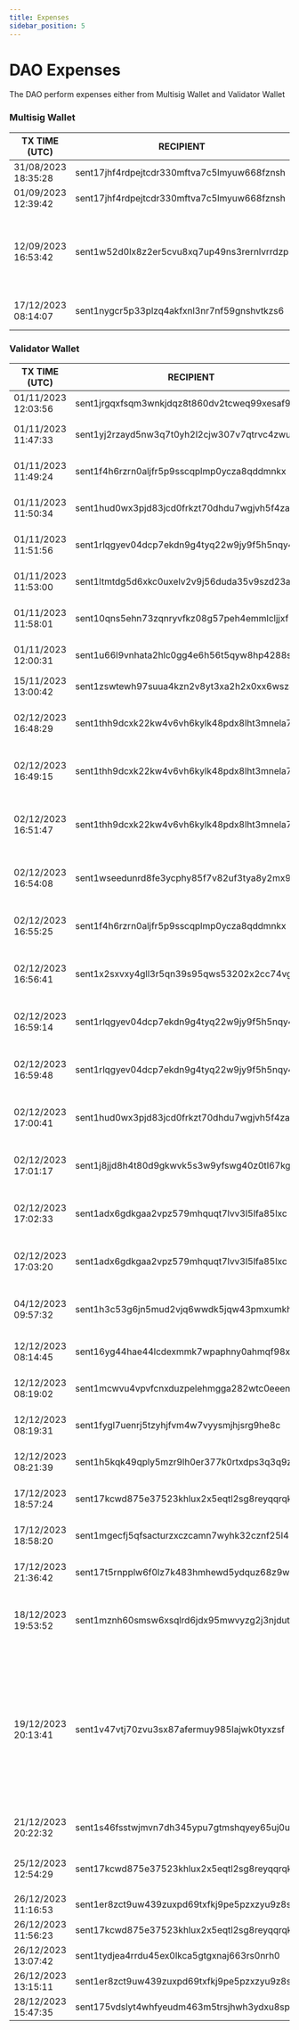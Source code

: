 ```yaml
---
title: Expenses
sidebar_position: 5
---
```


# DAO Expenses

The DAO perform expenses either from Multisig Wallet and Validator Wallet

### Multisig Wallet

| TX TIME (UTC) | RECIPIENT                                 | AMOUNT | DESCRIPTION | TX DETAILS
|---------------|-------------------------------------------|--------|-------------|-----------
| 31/08/2023 18:35:28 | sent17jhf4rdpejtcdr330mftva7c5lmyuw668fznsh | 0.5 | Test transaction | [🔎](https://www.mintscan.io/sentinel/txs/1D229B5892D7DF17F46B17A2DD91E480F078A75AD25862950396987210FF2650?height=12501686)
| 01/09/2023 12:39:42 | sent17jhf4rdpejtcdr330mftva7c5lmyuw668fznsh | 0.5 | Test transaction | [🔎](https://www.mintscan.io/sentinel/txs/49473E462524555643E9F21BAE2429FE5C90E1CF50BDD3E3C16E1D6046902427?height=12512764)
| 12/09/2023 16:53:42 | sent1w52d0lx8z2er5cvu8xq7up49ns3rernlvrrdzp | 1,010,000 | Validator and Monitoring node Purchase + 10,000 DVPN for Restake App | [🔎](https://www.mintscan.io/sentinel/txs/2E5F750163CBE32AC0470B3DF581F98E491A14042B1F9EA6D3EB683E5F28336A?height=12676657)
| 17/12/2023 08:14:07 | sent1nygcr5p33plzq4akfxnl3nr7nf59gnshvtkzs6 | 8,990,000 | Liquid Transfer to DAO Validator | [🔎](https://www.mintscan.io/sentinel/txs/F681078CB37C703BEDA59CEC5EA2B6C168090D01E082E121EBE6190E8C402553?height=14080109)

### Validator Wallet

| TX TIME (UTC) | RECIPIENT                                 | AMOUNT | DESCRIPTION | TX DETAILS
|---------------|-------------------------------------------|--------|-------------|-----------
| 01/11/2023 12:03:56 | sent1jrgqxfsqm3wnkjdqz8t860dv2tcweq99xesaf9 | 1,500,000 | Mortim Services | [🔎](https://www.mintscan.io/sentinel/txs/B2CCCC2BA7C793096A42753FDEB7899174D41BD9BE6666DD2576D57C35D61594?height=13407519)
| 01/11/2023 11:47:33 | sent1yj2rzayd5nw3q7t0yh2l2cjw307v7qtrvc4zwu | 1,000,000 | October Poker 1st Place | [🔎](https://www.mintscan.io/sentinel/txs/1998DF780B3B809F9C7FD0F155B4607982BCD77F3A85410A72918284CDDF7FCF?height=13407351)
| 01/11/2023 11:49:24 | sent1f4h6rzrn0aljfr5p9sscqplmp0ycza8qddmnkx | 562,500 | October Poker 2nd Place | [🔎](https://www.mintscan.io/sentinel/txs/EDE2E8117621E5D5B481EA5CF6841AD0E39F237FCCE80CD0B6EF6F72AA3FECB5?height=13407370)
| 01/11/2023 11:50:34 | sent1hud0wx3pjd83jcd0frkzt70dhdu7wgjvh5f4za | 375,000 | October Poker 3rd Place | [🔎](https://www.mintscan.io/sentinel/txs/BDD6058C45B853DEC67D3B7EF12FA41703EF1F2A3DA360315590532000429FFD?height=13407382)
| 01/11/2023 11:51:56 | sent1rlqgyev04dcp7ekdn9g4tyq22w9jy9f5h5nqy4 | 300,000 | October Poker 4th Place | [🔎](https://www.mintscan.io/sentinel/txs/3170A2FC6C3CFFB580DF43407EF1006CB12D161FB11F2788FE22106E0A17C53E?height=13407396)
| 01/11/2023 11:53:00 | sent1ltmtdg5d6xkc0uxelv2v9j56duda35v9szd23a | 150,000 | October Poker 5th Place | [🔎](https://www.mintscan.io/sentinel/txs/91022B4B1510404758AF2E008655751243C40FC7FB1D19EAE6BB94BFA4ABD23C?height=13407407)
| 01/11/2023 11:58:01 | sent10qns5ehn73zqnryvfkz08g57peh4emmlcljjxf | 75,000 | October Poker 6th Place | [🔎](https://www.mintscan.io/sentinel/txs/C7ADEA2E7D57942A3AB3E54FB2F98FD317FB52F09862159F579ACA27BCE42491?height=13407460)
| 01/11/2023 12:00:31 | sent1u66l9vnhata2hlc0gg4e6h56t5qyw8hp4288sy | 37,500 | October Poker 7th Place | [🔎](https://www.mintscan.io/sentinel/tx/679D0E3898A07BC02FB97E2B2C7ED0757C6B7F254CFCB43211A5B9DEE9272E77?height=13407484)
| 15/11/2023 13:00:42 | sent1zswtewh97suua4kzn2v8yt3xa2h2x0xx6wsz4y | 900,000 | Advertising & Infrastructure | [🔎](https://www.mintscan.io/sentinel/txs/A1B274E2E12A6088597396E4C1482F81C11D29BE786057DFCEE1E6F53A6065CE?height=13613774)
| 02/12/2023 16:48:29 | sent1thh9dcxk22kw4v6vh6kylk48pdx8lht3mnela7 | 100,000 | November Poker 3rd Place (DID stake) | [🔎](https://www.mintscan.io/sentinel/txs/2285EE3994F283AA599E39A6A67DF56AAA7571DFEB3A5DFB6A0E46BAE60603E4?height=13865308)
| 02/12/2023 16:49:15 | sent1thh9dcxk22kw4v6vh6kylk48pdx8lht3mnela7 | 900,000 | November Poker 3rd Place (DID stake) | [🔎](https://www.mintscan.io/sentinel/txs/B5A958DC3618E040FF648624FEDF2723FA77CCF385528F4B1C2ADB355B14A632?height=13865316)
| 02/12/2023 16:51:47 | sent1thh9dcxk22kw4v6vh6kylk48pdx8lht3mnela7 | 30,000 | Poker error sending to 3rd place instead 2nd place | [🔎](https://www.mintscan.io/sentinel/txs/3A8E2354678ADF3D4CED5A0D8E06CE06250868653CFB26F19A3823B168F66294?height=13865342)
| 02/12/2023 16:54:08 | sent1wseedunrd8fe3ycphy85f7v82uf3tya8y2mx9p | 15,000 | November Poker 4th Place (did NOT stake) | [🔎](https://www.mintscan.io/sentinel/txs/F6AF576575F9A05C744DE8D0D3B237D81EDB9DFF31CAEFAE85BB5B0CFC18579C?height=13865366)
| 02/12/2023 16:55:25 | sent1f4h6rzrn0aljfr5p9sscqplmp0ycza8qddmnkx | 100,000 | November Poker 1st Place (did NOT stake) | [🔎](https://www.mintscan.io/sentinel/txs/E6E9A7061D30A38C54E470A11E65F47A7D057B719FFFA8BC05F4A45C216A5EE5?height=13865379)
| 02/12/2023 16:56:41 | sent1x2sxvxy4gll3r5qn39s95qws53202x2cc74vgc | 10,000 | November Poker 5th Place (did NOT stake) | [🔎](https://www.mintscan.io/sentinel/txs/2B6FDC8A30A820C2CABBC9CB8D97190723A83E8DA032AC7CE8607752D7306716?height=13865392)
| 02/12/2023 16:59:14 | sent1rlqgyev04dcp7ekdn9g4tyq22w9jy9f5h5nqy4 | 30,000 | November Poker 6th Place (DID stake) | [🔎](https://www.mintscan.io/sentinel/txs/F2F80608831AA715DCF87444BA19C7E59948C12B4F234040C7045E9B73AA1FF7?height=13865418)
| 02/12/2023 16:59:48 | sent1rlqgyev04dcp7ekdn9g4tyq22w9jy9f5h5nqy4 | 270,000 | November Poker 6th Place (DID stake) | [🔎](https://www.mintscan.io/sentinel/txs/7B647BD7E067A6E748EF252F31C8CCF0D5150FDBACD14687FC25C9B3805F26D8?height=13865423)
| 02/12/2023 17:00:41 | sent1hud0wx3pjd83jcd0frkzt70dhdu7wgjvh5f4za | 200,000 | November Poker 7th Place (DID stake) | [🔎](https://www.mintscan.io/sentinel/txs/51F90396412D7A1E799597FA7E4FBD82D47A354345E99BB24CC169C5EACB122E?height=13865431)
| 02/12/2023 17:01:17 | sent1j8jjd8h4t80d9gkwvk5s3w9yfswg40z0tl67kg | 150,000 | November Poker 8th Place (DID stake) | [🔎](https://www.mintscan.io/sentinel/txs/81FC25DD53DB2AE14698269B169616323EFDEB311C52C6CD47878E18B68B8ADE?height=13865437)
| 02/12/2023 17:02:33 | sent1adx6gdkgaa2vpz579mhquqt7lvv3l5lfa85lxc | 100,000 | November Poker 9th Place (DID stake) | [🔎](https://www.mintscan.io/sentinel/txs/A6D9FBA5FA5D2CED743B4B60CA66CC75FE54670E40667B95D5C7A6BC4CA61009?height=13865450)
| 02/12/2023 17:03:20 | sent1adx6gdkgaa2vpz579mhquqt7lvv3l5lfa85lxc | 80,000 | November Poker 10th Place (DID stake) | [🔎](https://www.mintscan.io/sentinel/txs/ABC8577A4C21D37154E31D37ED68FA1B324772105F5840D07357223B0067A754?height=13865458)
| 04/12/2023 09:57:32 | sent1h3c53g6jn5mud2vjq6wwdk5jqw43pmxumkh5ss | 30,000 | November Poker 2nd Place (did NOT stake) | [🔎](https://www.mintscan.io/sentinel/txs/575CB0A023AF3C3D686A803B9073FA960BEDDEC801BB7AC201689AAB1CC0EDFD?height=13890531)
| 12/12/2023 08:14:45 | sent16yg44hae44lcdexmmk7wpaphny0ahmqf98xp0a | 1,211,651 | Member Salary November | [🔎](https://www.mintscan.io/sentinel/txs/3F033707820BC998ABB9FCB8B920716CC9C524E9D231C39A90A77D3CC23EC828?height=14006984)
| 12/12/2023 08:19:02 | sent1mcwvu4vpvfcnxduzpelehmgga282wtc0eeenls | 1,211,651 | Member Salary November | [🔎](https://www.mintscan.io/sentinel/txs/D4451B6FCFF981743F475D4BD924641F7989DB636CC9E98054DB6788353D0C01?height=14007028)
| 12/12/2023 08:19:31 | sent1fygl7uenrj5tzyhjfvm4w7vyysmjhjsrg9he8c | 1,211,651 | Member Salary November | [🔎](https://www.mintscan.io/sentinel/txs/BD14105652167AB875D858774C07495C51E528A1CD365FF74C709CDA2EFDC33F?height=14007033)
| 12/12/2023 08:21:39 | sent1h5kqk49qply5mzr9lh0er377k0rtxdps3q3q9z | 1,211,651 | Member Salary November | [🔎](https://www.mintscan.io/sentinel/txs/541883ED8E8230863AB0DCD0869A1C67E15D1AAA16EB1B1348C336FFBF595C2A?height=14008278)
| 17/12/2023 18:57:24 | sent17kcwd875e37523khlux2x5eqtl2sg8reyqqrqk | 1,200,000 | Member Salary December | [🔎](https://www.mintscan.io/sentinel/txs/83CE6CA17EADC5E9F054EE3A5470A68598C00CE843A5FA9E8C66B8244C18E7DF?height=14086618)
| 17/12/2023 18:58:20 | sent1mgecfj5qfsacturzxczcamn7wyhk32cznf25l4 | 1,200,000 | Member Salary December | [🔎](https://www.mintscan.io/sentinel/txs/2F0E15E4C4DD94DCA7B31D29BF0D6B43D76107394DCD31C3630565203A4F3857?height=14086627)
| 17/12/2023 21:36:42 | sent17t5rnpplw6f0lz7k483hmhewd5ydquz68z9wge | 1,200,000 | Member Salary December | [🔎](https://www.mintscan.io/sentinel/txs/C0426F60A5BB43F25DD4E7106072C491458D63233BBE72EC646708F9FEE8FD82?height=14088219)
| 18/12/2023 19:53:52 | sent1mznh60smsw6xsqlrd6jdx95mwvyzg2j3njdutw | 852,805 | Contribution to Meile chinese RPC/API NODE | [🔎](https://www.mintscan.io/sentinel/txs/614AD07297FE6C58F314F27EDB80A24790E6957F6A54EDEA47B9AB6872A809A5?height=14101872)
| 19/12/2023 20:13:41 | sent1v47vtj70zvu3sx87afermuy985lajwk0tyxzsf | 600,000 | Funds to keep the relayer online. Osmosis did an upgrade that drained the relayer wallets at a very fast pace. This kept the relayer open until osmosis fixed it. | [🔎](https://www.mintscan.io/sentinel/txs/34ABB4B0DF27649203D30216D4C1BF11B73766FE4804F410678CD8F75B2DD6E2?height=14116722)
| 21/12/2023 20:22:32 | sent1s46fsstwjmvn7dh345ypu7gtmshqyey65uj0uf | 266,677 | Offixe Suite DAO Purchase | [🔎](https://www.mintscan.io/sentinel/txs/22FEF6BD30AA85264AB4500F43E52BCA242AE0FFD8BA5BFBA87CBB8A38DE3A7E?height=14145835)
| 25/12/2023 12:54:29 | sent17kcwd875e37523khlux2x5eqtl2sg8reyqqrqk | 700,000 | Relayers `OSMO<>DVPN` & `DVPN<>DEC` Purchase | [🔎](https://www.mintscan.io/sentinel/tx/536A9DB74F4F7E2846B960CEDFA31E641CD92ED19B91501C41955924D9E62B1C?height=14199331)
| 26/12/2023 11:16:53 | sent1er8zct9uw439zuxpd69txfkj9pe5pzxzyu9z8s | 100 | DAO Akash Nodes  | [🔎](https://www.mintscan.io/sentinel/txs/45FC60D5FA557A795B313873F1723BA361A67D98A3C9FD3D22265324CD8F309F?height=14212689)
| 26/12/2023 11:56:23 | sent17kcwd875e37523khlux2x5eqtl2sg8reyqqrqk | 100,000 | DAO Akash Nodes  | [🔎](https://www.mintscan.io/sentinel/txs/652E63E710E1804AD7700A77F5EF4B5C68D4EE42ED73B84E825197A98C0B2F82?height=14213699)
| 26/12/2023 13:07:42 | sent1tydjea4rrdu45ex0lkca5gtgxnaj663rs0nrh0 | 1,000 | DAO Akash Nodes  | [🔎](https://www.mintscan.io/sentinel/txs/6EDD943254EDD76AB9918B0E0589E4E5F65018AEA6DDFBA8C36728BE3D14EB2B?height=14213813)
| 26/12/2023 13:15:11 | sent1er8zct9uw439zuxpd69txfkj9pe5pzxzyu9z8s | 1,000 | DAO Akash Nodes  | [🔎](https://www.mintscan.io/sentinel/txs/90E161EAE2D2338D1FCAD1EA752B0E3AD119F89BD34B95512042946053E53611?height=14213889)
| 28/12/2023 15:47:35 | sent175vdslyt4whfyeudm463m5trsjhwh3ydxu8spp | 10,000 | `OSMO<>DVPN` Relayer wallet  | [🔎](https://www.mintscan.io/sentinel/txs/B9561D64B3A8257F55F092532EC1F39B68FC2DF01F5D14CD344E5713824985A9?height=14244072)